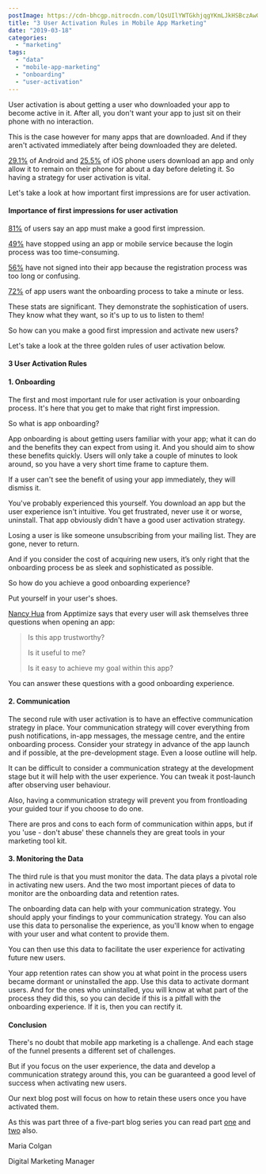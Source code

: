 ```yaml
---
postImage: https://cdn-bhcgp.nitrocdn.com/lQsUIlYWTGkhjqgYKmLJkHSBczAwGDPM/assets/static/optimized/rev-f8d7f54/wp-content/uploads/2019/02/general_-11.png.webp
title: "3 User Activation Rules in Mobile App Marketing"
date: "2019-03-18"
categories: 
  - "marketing"
tags: 
  - "data"
  - "mobile-app-marketing"
  - "onboarding"
  - "user-activation"
---
```


User activation is about getting a user who downloaded your app to become active in it. After all, you don't want your app to just sit on their phone with no interaction.

This is the case however for many apps that are downloaded. And if they aren't activated immediately after being downloaded they are deleted.

[29.1%](https://www.apptentive.com/blog/2017/06/22/how-many-mobile-apps-are-actually-used/) of Android and [25.5%](https://www.apptentive.com/blog/2017/06/22/how-many-mobile-apps-are-actually-used/) of iOS phone users download an app and only allow it to remain on their phone for about a day before deleting it. So having a strategy for user activation is vital.

Let's take a look at how important first impressions are for user activation.

#### **Importance of first impressions for user activation**

[81%](https://www.slideshare.net/Foolproof_ux/mconsumers-ethnographic-research-with-uk-mobile-consumers) of users say an app must make a good first impression.

[49%](https://www.slideshare.net/Foolproof_ux/mconsumers-ethnographic-research-with-uk-mobile-consumers) have stopped using an app or mobile service because the login process was too time-consuming.

[56%](https://www.slideshare.net/Foolproof_ux/mconsumers-ethnographic-research-with-uk-mobile-consumers) have not signed into their app because the registration process was too long or confusing.

[72%](https://themanifest.com/app-development/5-best-practices-app-user-onboarding) of app users want the onboarding process to take a minute or less.

These stats are significant. They demonstrate the sophistication of users. They know what they want, so it's up to us to listen to them!

So how can you make a good first impression and activate new users?

Let's take a look at the three golden rules of user activation below.

#### 3 User Activation Rules

#### **1\. Onboarding**

The first and most important rule for user activation is your onboarding process. It's here that you get to make that right first impression.

So what is app onboarding?

App onboarding is about getting users familiar with your app; what it can do and the benefits they can expect from using it. And you should aim to show these benefits quickly. Users will only take a couple of minutes to look around, so you have a very short time frame to capture them.

If a user can't see the benefit of using your app immediately, they will dismiss it.

You've probably experienced this yourself. You download an app but the user experience isn't intuitive. You get frustrated, never use it or worse, uninstall. That app obviously didn't have a good user activation strategy.

Losing a user is like someone unsubscribing from your mailing list. They are gone, never to return.

And if you consider the cost of acquiring new users, it’s only right that the onboarding process be as sleek and sophisticated as possible.

So how do you achieve a good onboarding experience?

Put yourself in your user's shoes.

[Nancy Hua](https://blog.branch.io/want-mobile-growth-focus-on-user-onboarding/) from Apptimize says that every user will ask themselves three questions when opening an app:

> Is this app trustworthy?
> 
> Is it useful to me?
> 
> Is it easy to achieve my goal within this app?

You can answer these questions with a good onboarding experience.

#### **2\. Communication** 

The second rule with user activation is to have an effective communication strategy in place. Your communication strategy will cover everything from push notifications, in-app messages, the message centre, and the entire onboarding process. Consider your strategy in advance of the app launch and if possible, at the pre-development stage. Even a loose outline will help.

It can be difficult to consider a communication strategy at the development stage but it will help with the user experience. You can tweak it post-launch after observing user behaviour.

Also, having a communication strategy will prevent you from frontloading your guided tour if you choose to do one.

There are pros and cons to each form of communication within apps, but if you 'use - don't abuse' these channels they are great tools in your marketing tool kit.

#### **3\. Monitoring the Data**

The third rule is that you must monitor the data. The data plays a pivotal role in activating new users. And the two most important pieces of data to monitor are the onboarding data and retention rates.

The onboarding data can help with your communication strategy. You should apply your findings to your communication strategy. You can also use this data to personalise the experience, as you'll know when to engage with your user and what content to provide them.

You can then use this data to facilitate the user experience for activating future new users.

Your app retention rates can show you at what point in the process users became dormant or uninstalled the app. Use this data to activate dormant users. And for the ones who uninstalled, you will know at what part of the process they did this, so you can decide if this is a pitfall with the onboarding experience. If it is, then you can rectify it.

#### **Conclusion**

There's no doubt that mobile app marketing is a challenge. And each stage of the funnel presents a different set of challenges.

But if you focus on the user experience, the data and develop a communication strategy around this, you can be guaranteed a good level of success when activating new users.

Our next blog post will focus on how to retain these users once you have activated them.

As this was part three of a five-part blog series you can read part [one](https://tapadoo.wpengine.com/mobile-app-marketing-planning/) and [two](https://tapadoo.wpengine.com/8-user-acquisition-tactics-app-marketing/) also.

Maria Colgan

Digital Marketing Manager
